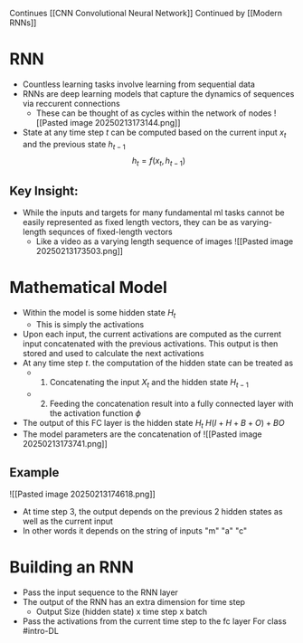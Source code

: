 Continues [[CNN Convolutional Neural Network]]
Continued by [[Modern RNNs]]
# RNN
- Countless learning tasks involve learning from sequential data
- RNNs are deep learning models that capture the dynamics of sequences via reccurent connections
	- These can be thought of as cycles within the network of nodes
![[Pasted image 20250213173144.png]]
- State at any time step $t$ can be computed based on the current input $x_{t}$ and the previous state $h_{t-1}$ $$h_{t}=f(x_{t},\, h_{t-1})$$
## Key Insight:
- While the inputs and targets for many fundamental ml tasks cannot be easily represented as fixed length vectors, they can be as varying-length sequnces of fixed-length vectors
	- Like a video as a varying length sequence of images
![[Pasted image 20250213173503.png]]

# Mathematical Model
- Within the model is some hidden state $H_{t}$
	- This is simply the activations
- Upon each input, the current activations are computed as the current input concatenated with the previous activations. This output is then stored and used to calculate the next activations
- At any time step $t$. the computation of the hidden state can be treated as
	- 1. Concatenating the input $X_{t}$ and the hidden state $H_{t-1}$
	- 2. Feeding the concatenation result into a fully connected layer with the activation function $\phi$
- The output of this FC layer is the hidden state $H_{t}$
$H(I+H+B+O)+BO$
- The model parameters are the concatenation of 
![[Pasted image 20250213173741.png]]
## Example 
![[Pasted image 20250213174618.png]]
- At time step 3, the output depends on the previous 2 hidden states as well as the current input
- In other words it depends on the string of inputs "m" "a" "c"

# Building an RNN
- Pass the input sequence to the RNN layer
- The output of the RNN has an extra dimension for time step
	- Output Size (hidden state) x time step x batch
- Pass the activations from the current time step to the fc layer
For class #intro-DL 
